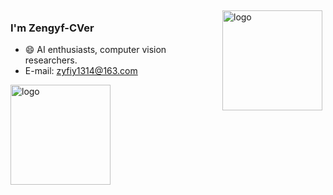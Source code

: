 <img src="https://github-readme-stats.vercel.app/api?username=zengyf-cver&show_icons=true" alt="logo" height="160" align="right" style="margin: 5px; margin-bottom: 20px;" />

### I'm Zengyf-CVer

- 😄 AI enthusiasts, computer vision researchers.
- E-mail: zyfiy1314@163.com

<img src="https://github-profile-trophy.vercel.app/?username=zengyf-cver&theme=flat&column=7" alt="logo" height="160" align="center" style="margin: auto; margin-bottom: 20px;" />


